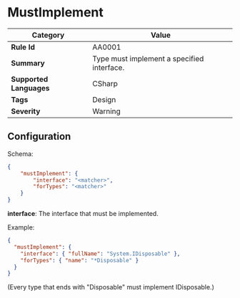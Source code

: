 ﻿# MustImplement

| Category                | Value                                      |
|-------------------------|--------------------------------------------|
| **Rule Id**             | AA0001                                     |
| **Summary**             | Type must implement a specified interface. |
| **Supported Languages** | CSharp                                     |
| **Tags**                | Design                                     |
| **Severity**            | Warning                                    |

## Configuration

Schema:
    
```json
{
    "mustImplement": {
        "interface": "<matcher>",
        "forTypes": "<matcher>"
    }
}
```

**interface**: The interface that must be implemented.

Example:
```json
{
  "mustImplement": {
    "interface": { "fullName": "System.IDisposable" },
    "forTypes": { "name": "*Disposable" }
  }
}
```

(Every type that ends with "Disposable" must implement IDisposable.)